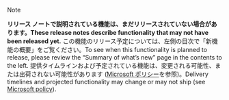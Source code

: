  > [!NOTE]
 >  <span data-ttu-id="04ede-101">**リリース ノートで説明されている機能は、まだリリースされていない場合があります。**</span><span class="sxs-lookup"><span data-stu-id="04ede-101">**These release notes describe functionality that may not have been released yet.**</span></span>
<span data-ttu-id="04ede-102">この機能のリリース予定については、左側の目次で「新機能の概要」をご覧ください。</span><span class="sxs-lookup"><span data-stu-id="04ede-102">To see when this functionality is planned to release, please review the “Summary of what’s new” page in the contents to the left.</span></span> <span data-ttu-id="04ede-103">提供タイムラインおよび予定されている機能は、変更される可能性、または出荷されない可能性があります ([Microsoft ポリシー](https://go.microsoft.com/fwlink/p/?linkid=2007332)を参照)。</span><span class="sxs-lookup"><span data-stu-id="04ede-103">Delivery timelines and projected functionality may change or may not ship (see [Microsoft policy](https://go.microsoft.com/fwlink/p/?linkid=2007332)).</span></span> 
